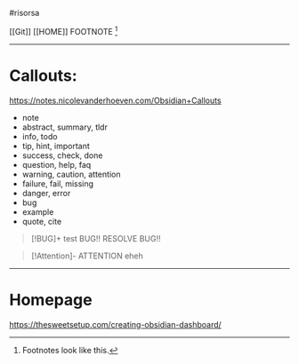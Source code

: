 #risorsa 


[[Git]]
[[HOME]]
FOOTNOTE [^1]

---
# Callouts: 

https://notes.nicolevanderhoeven.com/Obsidian+Callouts

-   note
-   abstract, summary, tldr
-   info, todo
-   tip, hint, important
-   success, check, done
-   question, help, faq
-   warning, caution, attention
-   failure, fail, missing
-   danger, error
-   bug
-   example
-   quote, cite


> [!BUG]+ test 
>  BUG!! RESOLVE BUG!! 

>[!Attention]- ATTENTION
> eheh

[^1]: Footnotes look like this.


---
# Homepage
https://thesweetsetup.com/creating-obsidian-dashboard/
